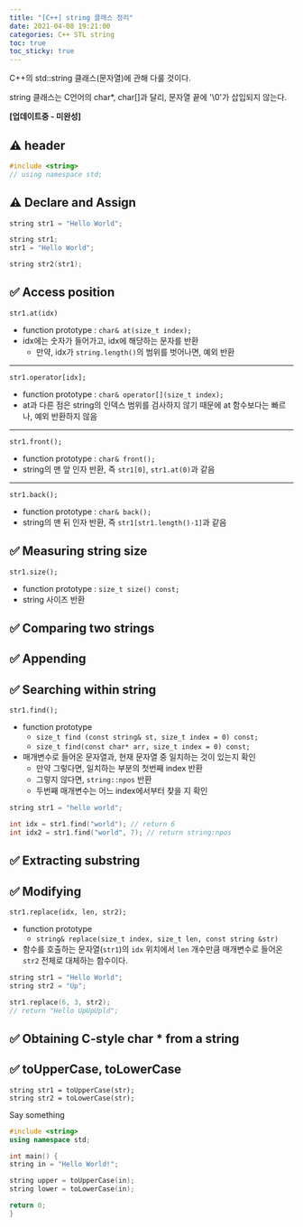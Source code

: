 ```yaml
---
title: "[C++] string 클래스 정리"
date: 2021-04-08 19:21:00
categories: C++ STL string
toc: true
toc_sticky: true
---
```

C++의 std::string 클래스(문자열)에 관해 다룰 것이다.

string 클래스는 C언어의 char\*, char[]과 달리,
문자열 끝에 '\0'가 삽입되지 않는다.

**[업데이트중 - 미완성]**

## :warning: header

```cpp
#include <string>
// using namespace std;
```

## :warning: Declare and Assign

```cpp
string str1 = "Hello World";

string str1;
str1 = "Hello World";

string str2(str1);
```

## :white_check_mark: Access position

    str1.at(idx)

* function prototype : `char& at(size_t index);`
* idx에는 숫자가 들어가고, idx에 해당하는 문자를 반환
    * 만약, idx가 `string.length()`의 범위를 벗어나면, 예외 반환

------------

    str1.operator[idx];

* function prototype : `char& operator[](size_t index);`
* at과 다른 점은 string의 인덱스 범위를 검사하지 않기 때문에 at 함수보다는 빠르나, 예외 반환하지 않음

------------

    str1.front();

* function prototype : `char& front();`
* string의 맨 앞 인자 반환, 즉 `str1[0]`, `str1.at(0)`과 같음

------------

    str1.back();

* function prototype : `char& back();`
* string의 맨 뒤 인자 반환, 즉 `str1[str1.length()-1]`과 같음


## :white_check_mark: Measuring string size

    str1.size();

* function prototype : `size_t size() const;`
* string 사이즈 반환

## :white_check_mark: Comparing two strings


## :white_check_mark: Appending

## :white_check_mark: Searching within string

	str1.find();

* function prototype
	* `size_t find (const string& st, size_t index = 0) const;`
	* `size_t find(const char* arr, size_t index = 0) const;`
* 매개변수로 들어온 문자열과, 현재 문자열 중 일치하는 것이 있는지 확인
	* 만약 그렇다면, 일치하는 부분의 첫번째 index 반환
	* 그렇지 않다면, `string::npos` 반환
	* 두번째 매개변수는 어느 index에서부터 찾을 지 확인

```cpp
string str1 = "hello world";

int idx = str1.find("world"); // return 6
int idx2 = str1.find("world", 7); // return string:npos
```

## :white_check_mark: Extracting substring

## :white_check_mark: Modifying

	str1.replace(idx, len, str2);

* function prototype
	* `string& replace(size_t index, size_t len, const string &str)`
* 함수를 호출하는 문자열(`str1`)의 `idx` 위치에서 `len` 개수만큼 매개변수로 들어온 `str2` 전체로 대체하는 함수이다.

```cpp
string str1 = "Hello World";
string str2 = "Up";

str1.replace(6, 3, str2);
// return "Hello UpUpUpld";
```

## :white_check_mark: Obtaining C-style char * from a string

## :white_check_mark: toUpperCase, toLowerCase
    string str1 = toUpperCase(str);
    string str2 = toLowerCase(str);

Say something

```cpp
#include <string>
using namespace std;

int main() {
string in = "Hello World!";

string upper = toUpperCase(in);
string lower = toLowerCase(in);

return 0;
}
```